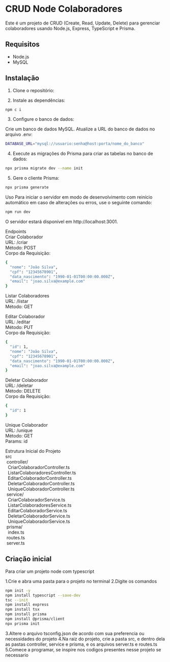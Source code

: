 

# CRUD Node Colaboradores

Este é um projeto de CRUD (Create, Read, Update, Delete) para gerenciar colaboradores usando Node.js, Express, TypeScript e Prisma.

## Requisitos

- Node.js
- MySQL

## Instalação

1. Clone o repositório:

2. Instale as dependências:

```bash
npm c i
```

3. Configure o banco de dados:

Crie um banco de dados MySQL.
Atualize a URL do banco de dados no arquivo .env:

```bash
DATABASE_URL="mysql://usuario:senha@host:porta/nome_do_banco"
```
4. Execute as migrações do Prisma para criar as tabelas no banco de dados:

```bash
npx prisma migrate dev --name init
```

5. Gere o cliente Prisma:

```bash
npx prisma generate
```
Uso
Para iniciar o servidor em modo de desenvolvimento com reinício automático em caso de alterações ou erros, use o seguinte comando:

```bash
npm run dev
```

O servidor estará disponível em http://localhost:3001.

Endpoints  
Criar Colaborador  
URL: /criar  
Método: POST  
Corpo da Requisição:  

```bash
{
  "nome": "João Silva",
  "cpf": "12345678901",
  "data_nascimento": "1990-01-01T00:00:00.000Z",
  "email": "joao.silva@example.com"
}
```
Listar Colaboradores  
URL: /listar  
Método: GET  

Editar Colaborador  
URL: /editar  
Método: PUT  
Corpo da Requisição:  
```bash
{
  "id": 1,
  "nome": "João Silva",
  "cpf": "12345678901",
  "data_nascimento": "1990-01-01T00:00:00.000Z",
  "email": "joao.silva@example.com"
}
```
Deletar Colaborador  
URL: /deletar  
Método: DELETE  
Corpo da Requisição:  
```bash
{
  "id": 1
}
```
Unique Colaborador  
URL: /unique  
Método: GET  
Params: id  

Estrutura Inicial do Projeto  
src  
&nbsp;controller/  
&nbsp;&nbsp;CriarColaboradorController.ts  
&nbsp;&nbsp;ListarColaboradoresController.ts  
&nbsp;&nbsp;EditarColaboradorController.ts  
&nbsp;&nbsp;DeletarColaboradorController.ts  
&nbsp;&nbsp;UniqueColaboradorController.ts  
&nbsp;service/  
&nbsp;&nbsp;CriarColaboradorService.ts  
&nbsp;&nbsp;ListarColaboradoresService.ts  
&nbsp;&nbsp;EditarColaboradorService.ts  
&nbsp;&nbsp;DeletarColaboradorService.ts  
&nbsp;&nbsp;UniqueColaboradorService.ts  
&nbsp;prisma/  
&nbsp;&nbsp;index.ts  
&nbsp;routes.ts  
&nbsp;server.ts  

## Criação inicial

Para criar um projeto node com typescript

1.Crie e abra uma pasta para o projeto no terminal
2.Digite os comandos
```bash
npm init -y
npm install typescript --save-dev
tsc --init
npm install express
npm install tsx
npm install prisma
npm install @prisma/client
npx prisma init

```
3.Altere o arquivo tsconfig.json de acordo com sua preferencia ou necessidades do projeto
4.Na raiz do projeto, crie a pasta src, e dentro dela as pastas controller, service e prisma, e os arquivos server.ts e routes.ts
5.Comece a programar, se inspire nos codigos presentes nesse projeto se necessario

